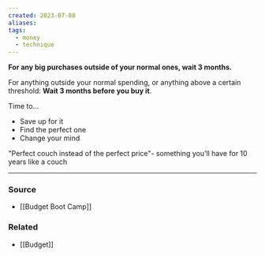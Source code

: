 ```yaml
---
created: 2023-07-08
aliases: 
tags:
  - money
  - technique
---
```

**For any big purchases outside of your normal ones, wait 3 months.**

For anything outside your normal spending, or anything above a certain threshold: 
**Wait 3 months before you buy it**.

Time to... 

- Save up for it
- Find the perfect one
- Change your mind

"Perfect couch instead of the perfect price"- something you'll have for 10 years like a couch

****
### Source
- [[Budget Boot Camp]]

### Related
- [[Budget]]